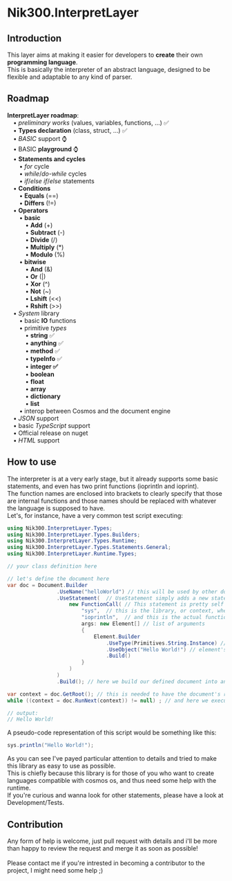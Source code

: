 # Nik300.InterpretLayer

## Introduction

This layer aims at making it easier for developers to <b>create</b> their own <b>programming language</b>. <br/>
This is basically the interpreter of an abstract language, designed to be flexible and adaptable to any kind of parser.

## Roadmap

<b>InterpretLayer roadmap</b>:<br/>
&emsp;• <i>preliminary works</i> (values, variables, functions, ...) ✅<br/>
&emsp;• <b>Types declaration</b> (class, struct, ...) ✅<br/>
&emsp;• <i>BASIC</i> support ⌚<br/>
&emsp;• BASIC <b>playground</b> ⌚<br/>
&emsp;• <b>Statements and cycles</b><br/>
&emsp;&emsp;• <i>for</i> cycle<br/>
&emsp;&emsp;• <i>while</i>/<i>do-while</i> cycles<br/>
&emsp;&emsp;• <i>if</i>/<i>else if</i>/<i>else</i> statements<br/>
&emsp;• <b>Conditions</b><br/>
&emsp;&emsp;• <b>Equals</b> (==)<br/>
&emsp;&emsp;• <b>Differs</b> (!=)<br/>
&emsp;• <b>Operators</b><br/>
&emsp;&emsp;• <b>basic</b><br/>
&emsp;&emsp;&emsp;• <b>Add</b> (+)<br/>
&emsp;&emsp;&emsp;• <b>Subtract</b> (-)<br/>
&emsp;&emsp;&emsp;• <b>Divide</b> (/)<br/>
&emsp;&emsp;&emsp;• <b>Multiply</b> (*)<br/>
&emsp;&emsp;&emsp;• <b>Modulo</b> (%)<br/>
&emsp;&emsp;• <b>bitwise</b><br/>
&emsp;&emsp;&emsp;• <b>And</b> (&)<br/>
&emsp;&emsp;&emsp;• <b>Or</b> (|)<br/>
&emsp;&emsp;&emsp;• <b>Xor</b> (^)<br/>
&emsp;&emsp;&emsp;• <b>Not</b> (~)<br/>
&emsp;&emsp;&emsp;• <b>Lshift</b> (<<)<br/>
&emsp;&emsp;&emsp;• <b>Rshift</b> (>>)<br/>
&emsp;• <i>System</i> library <br/>
&emsp;&emsp;• basic <b>IO</b> functions<br/>
&emsp;&emsp;• primitive <i>types</i><br/>
&emsp;&emsp;&emsp;• <b>string</b> ✅<br/>
&emsp;&emsp;&emsp;• <b>anything</b> ✅<br/>
&emsp;&emsp;&emsp;• <b>method</b> ✅<br/>
&emsp;&emsp;&emsp;• <b>typeInfo</b> ✅<br/>
&emsp;&emsp;&emsp;• <b>integer ✅</b><br/>
&emsp;&emsp;&emsp;• <b>boolean</b><br/>
&emsp;&emsp;&emsp;• <b>float</b><br/>
&emsp;&emsp;&emsp;• <b>array</b><br/>
&emsp;&emsp;&emsp;• <b>dictionary</b><br/>
&emsp;&emsp;&emsp;• <b>list</b><br/>
&emsp;&emsp;• interop between Cosmos and the document engine<br/>
&emsp;• <i>JSON</i> support<br/>
&emsp;• basic <i>TypeScript</i> support<br/>
&emsp;• Official release on nuget<br/>
&emsp;• <i>HTML</i> support<br/>

## How to use

The interpreter is at a very early stage, but it already supports some basic statements, and even has two print functions (ioprintln and ioprint).<br/>
The function names are enclosed into brackets to clearly specify that those are internal functions and those names should be replaced with whatever the language is supposed to have.<br/>
Let's, for instance, have a very common test script executing:

```C#
using Nik300.InterpretLayer.Types;
using Nik300.InterpretLayer.Types.Builders;
using Nik300.InterpretLayer.Types.Runtime;
using Nik300.InterpretLayer.Types.Statements.General;
using Nik300.InterpretLayer.Runtime.Types;

// your class definition here

// let's define the document here
var doc = Document.Builder
                .UseName("helloWorld") // this will be used by other documents to reference to exported types
                .UseStatement(  // UseStatement simply adds a new statement to the current document
                    new FunctionCall( // This statement is pretty self explainatory, it's used to call a function
                        "sys",  // this is the library, or context, where to look for the function
                        "ioprintln",  // and this is the actual function name
                        args: new Element[] // list of arguments
                        {
                            Element.Builder
                                .UseType(Primitives.String.Instance) // type of the element
                                .UseObject("Hello World!") // element's object
                                .Build()
                        }
                    )
                )
                .Build(); // here we build our defined document into an actual document

var context = doc.GetRoot(); // this is needed to have the document's root to execute
while ((context = doc.RunNext(context)) != null) ; // and here we execute the document until no other statement is left

// output:
// Hello World!
```

A pseudo-code representation of this script would be something like this:

```C#
sys.println("Hello World!");
```

As you can see I've payed particular attention to details and tried to make this library as easy to use as possible.<br/>
This is chiefly because this library is for those of you who want to create languages compatible with cosmos os, and thus need some help with the runtime.<br/>
If you're curious and wanna look for other statements, please have a look at Development/Tests.

## Contribution

Any form of help is welcome, just pull request with details and i'll be more than happy to review the request and merge it as soon as possible! <br/><br/>
Please contact me if you're intrested in becoming a contributor to the project, I might need some help ;)
